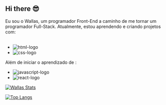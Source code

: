 ## Hi there :sunglasses:

Eu sou o Wallas, um programador Front-End a caminho de me tornar um programador Full-Stack. Atualmente, estou aprendendo e criando projetos com:
<br>
<br>
-  <img src="https://img.shields.io/badge/HTML5-E34F26?style=for-the-badge&logo=html5&logoColor=white" alt="html-logo"/>
- <img src="https://img.shields.io/badge/CSS3-1572B6?style=for-the-badge&logo=css3&logoColor=white" alt="css-logo"/>

Além de iniciar o aprendizado de :
<br>
- <img src="https://img.shields.io/badge/JavaScript-F7DF1E?style=for-the-badge&logo=javascript&logoColor=black" alt="javascript-logo" />
- <img src="https://img.shields.io/badge/React-20232A?style=for-the-badge&logo=react&logoColor=61DAFB" alt="react-logo" />








[![Wallas Stats](https://github-readme-stats.vercel.app/api?username=Wallas125)](https://github.com/anuraghazra/github-readme-stats)


[![Top Langs](https://github-readme-stats.vercel.app/api/top-langs/?username=Wallas125)](https://github.com/anuraghazra/github-readme-stats)



<!--
**Wallas125/Wallas125** is a ✨ _special_ ✨ repository because its `README.md` (this file) appears on your GitHub profile.

Here are some ideas to get you started:

- 🔭 I’m currently working on ...
- 🌱 I’m currently learning ...
- 👯 I’m looking to collaborate on ...
- 🤔 I’m looking for help with ...
- 💬 Ask me about ...
- 📫 How to reach me: ...
- 😄 Pronouns: ...
- ⚡ Fun fact: ...
-->
